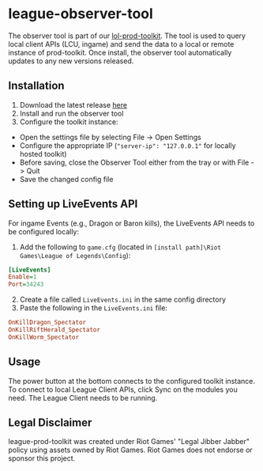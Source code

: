 # league-observer-tool
The observer tool is part of our [lol-prod-toolkit](https://github.com/RCVolus/league-prod-toolkit).
The tool is used to query local client APIs (LCU, ingame) and send the data to a local or remote instance of prod-toolkit.
Once install, the observer tool automatically updates to any new versions released.

## Installation
1. Download the latest release [here](https://github.com/RCVolus/league-observer-tool/releases/latest)
2. Install and run the observer tool
3. Configure the toolkit instance:
* Open the settings file by selecting File -> Open Settings
* Configure the appropriate IP (`"server-ip": "127.0.0.1"` for locally hosted toolkit)
* Before saving, close the Observer Tool either from the tray or with File -> Quit
* Save the changed config file

## Setting up LiveEvents API
For ingame Events (e.g., Dragon or Baron kills), the LiveEvents API needs to be configured locally:
1. Add the following to `game.cfg` (located in `[install path]\Riot Games\League of Legends\Config`):
```ini
[LiveEvents]
Enable=1
Port=34243
```
2. Create a file called `LiveEvents.ini` in the same config directory
3. Paste the following in the `LiveEvents.ini` file:
```ini
OnKillDragon_Spectator
OnKillRiftHerald_Spectator
OnKillWorm_Spectator
```

## Usage
The power button at the bottom connects to the configured toolkit instance.
To connect to local League Client APIs, click Sync on the modules you need. The League Client needs to be running.

## Legal Disclaimer
league-prod-toolkit was created under Riot Games' "Legal Jibber Jabber" policy using assets owned by Riot Games. Riot Games does not endorse or sponsor this project.
